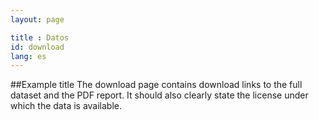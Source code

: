 ```yaml
---
layout: page

title : Datos
id: download
lang: es
---
```

##Example title
The download page contains download links to the full dataset and the PDF report. It should also clearly state the license under which the data is available.